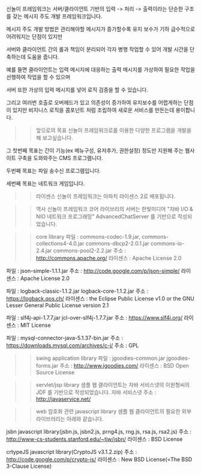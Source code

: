  신놀이 프레임워크는 서버/클라이언트 기반의 입력 -> 처리 -> 출력이라는 단순한 구조를 갖는 메시지 주도 개발 프레임워크입니다.
 
메시지 주도 개발 방법은 관리해야할 메시지가 증가할수록 유지 보수가 기하 급수적으로 어려워지는 단점이 있지만

서버와 클라이언트 간의 롤과 책임이 분리되어 각자 병행 작업할 수 있어 개발 시간을 단축하는데 도움을 줍니다.

예를 들면 클라이언트는 입력 메시지에 대응하는 출력 메시지를 가상하여 필요한 작업을 선행하여 작업을 할 수 있으며

서버 또한 가상의 입력 메시지를 넣어 로직 검증을 할 수 있습니다.

그리고 여러번 호출로 오버헤드가 있고 의존성이 증가하여 유지보수를 어렵게하는 단점이 있지만 비지니스 로직을 콤포넌트 처럼 조립하여 새로운 서비스를 만든는데 용이합니다.


>> 앞으로의 목표
신놀이 프레임워크로를 이용한 다양한 프로그램을 개발을 해 보고싶습니다.

그 첫번째 목표는 간이 기능(ex 메뉴구성, 유저추가, 권한설정) 정도만 지원해 주는 웹사이트 구축을 도와와주는 CMS 프로그램니다.

두번째 목표는 파일 송수신 프로그램입니다.

세번째 목표는 네트워크 게임입니다.

>>  라이센스
신놀이 프레임워크는 아파치 라이센스 2로 배포됩니다.

>> 역사
신놀이 프레임워크 코어 라이브리의 서버는 
한빛미디어 "자바 I/O & NIO 네트워크 프로그래밍" 
AdvancedChatServer 를 기반으로 작성되었습니다.

>> core library
파일 : commons-codec-1.9.jar, commons-collections4-4.0.jar  commons-dbcp2-2.0.1.jar commons-io-2.4.jar commons-pool2-2.2.jar
주소 : http://commons.apache.org/
라이센스 : Apache License 2.0

파일 : json-simple-1.1.1.jar
주소 : http://code.google.com/p/json-simple/
라이센스 : Apache License 2.0

파일 : logback-classic-1.1.2.jar logback-core-1.1.2.jar
주소 : https://logback.qos.ch/
라이센스 :  the Eclipse Public License v1.0 or the GNU Lesser General Public License version 2.1


파일 : slf4j-api-1.7.7.jar jcl-over-slf4j-1.7.7.jar
주소 : https://www.slf4j.org/
라이센스 : MIT License

파일 : mysql-connector-java-5.1.37-bin.jar
주소 : https://downloads.mysql.com/archives/c-j/
주소 : GPL


>> swing application library
파일 : jgoodies-common.jar jgoodies-forms.jar
주소 : http://www.jgoodies.com/
라이센스 : BSD Open Source License


>> servlet/jsp library
샘플 웹 클라이언트는 자바 서비스넷의 이원형씨의 JDF 를 기반으로 작성되었습니다.
자바 서비스넷 주소 : http://javaservice.net/

>> web 암호화 관련 javascript library
샘플 웹 클라이언트의 필요한 외부 라이브러리는 아래와 같습니다.

jsbn javascript library(jsbn.js, jsbn2.js, prng4.js, rng.js, rsa.js, rsa2.js)
주소 : http://www-cs-students.stanford.edu/~tjw/jsbn/
라이센스 : BSD License

crtypeJS javascript library(CryptoJS v3.1.2.zip)
주소 : http://code.google.com/p/crypto-js/
라이센스 : New BSD License(=The BSD 3-Clause License)

